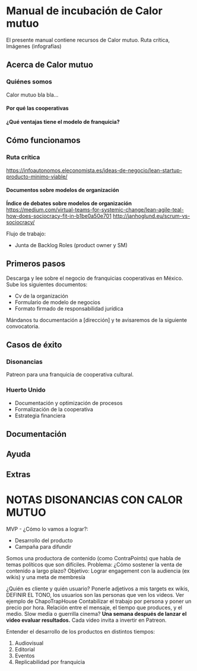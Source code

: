 # Manual de incubación de Calor mutuo

El presente manual contiene recursos de Calor mutuo. 
Ruta crítica,
Imágenes (infografías)

## Acerca de Calor mutuo

### Quiénes somos

Calor mutuo bla bla...

#### Por qué las cooperativas


#### ¿Qué ventajas tiene el modelo de franquicia?

## Cómo funcionamos

### Ruta crítica

https://infoautonomos.eleconomista.es/ideas-de-negocio/lean-startup-producto-minimo-viable/

#### Documentos sobre modelos de organización

**Índice de debates sobre modelos de organización**
https://medium.com/virtual-teams-for-systemic-change/lean-agile-teal-how-does-sociocracy-fit-in-b1be0a50e701
http://janhoglund.eu/scrum-vs-sociocracy/

Flujo de trabajo:
- Junta de Backlog
Roles (product owner y SM)

## Primeros pasos

Descarga y lee sobre el negocio de franquicias cooperativas en México.
Sube los siguientes documentos:
- Cv de la organización
- Formulario de modelo de negocios
- Formato firmado de responsabilidad jurídica
 
Mándanos tu documentación a  [dirección] y te avisaremos de la siguiente convocatoria.

## Casos de éxito

### Disonancias

Patreon para una franquicia de cooperativa cultural.

### Huerto Unido

- Documentación y optimización de procesos
- Formalización de la cooperativa
- Estrategia financiera

## Documentación

## Ayuda

## Extras







# NOTAS DISONANCIAS CON CALOR MUTUO

MVP - ¿Cómo lo vamos a lograr?:

- Desarrollo del producto
- Campaña para difundir

Somos una productora de contenido (como ContraPoints) que habla de temas políticos que son difíciles.
Problema: ¿Cómo sostener la venta de contenido a largo plazo?
Objetivo: Lograr engagement con la audiencia (ex wikis) y una meta de membresía

¿Quién es cliente y quién usuario? Ponerle adjetivos a mis targets ex wikis, DEFINIR EL TONO, los usuarios son las personas que ven los videos.
Ver ejemplo de ChapoTrapHouse
Contabilizar el trabajo por persona y poner un precio por hora.
Relación entre el mensaje, el tiempo que produces, y el medio.
Slow media o guerrilla cinema?
**Una semana después de lanzar el video evaluar resultados.**
Cada video invita a invertir en Patreon.

Entender el desarrollo de los productos en distintos tiempos:
1. Audiovisual
2. Editorial 
3. Eventos
4. Replicabilidad por franquicia





